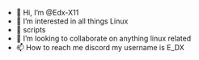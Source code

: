 - 👋 Hi, I’m @Edx-X11
- 👀 I’m interested in all things Linux
- 🌱 scripts
- 💞️ I’m looking to collaborate on anything linux related 
- 📫 How to reach me discord my username is E_DX

<!---
Edx-X11/Edx-X11 is a ✨ special ✨ repository because its `README.md` (this file) appears on your GitHub profile.
You can click the Preview link to take a look at your changes.
--->
